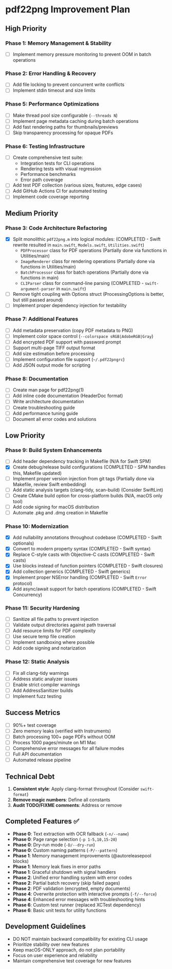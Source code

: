 # pdf22png Improvement Plan

## High Priority

### Phase 1: Memory Management & Stability
-   [ ] Implement memory pressure monitoring to prevent OOM in batch operations

### Phase 2: Error Handling & Recovery
-   [ ] Add file locking to prevent concurrent write conflicts
-   [ ] Implement stdin timeout and size limits

### Phase 5: Performance Optimizations
-   [ ] Make thread pool size configurable (`--threads N`)
-   [ ] Implement page metadata caching during batch operations
-   [ ] Add fast rendering paths for thumbnails/previews
-   [ ] Skip transparency processing for opaque PDFs

### Phase 6: Testing Infrastructure
-   [ ] Create comprehensive test suite:
    -   Integration tests for CLI operations
    -   Rendering tests with visual regression
    -   Performance benchmarks
    -   Error path coverage
-   [ ] Add test PDF collection (various sizes, features, edge cases)
-   [ ] Add GitHub Actions CI for automated testing
-   [ ] Implement code coverage reporting

## Medium Priority

### Phase 3: Code Architecture Refactoring
-   [x] Split monolithic `pdf22png.m` into logical modules: (COMPLETED - Swift rewrite resulted in `main.swift`, `Models.swift`, `Utilities.swift`)
    -   `PDFProcessor` class for PDF operations (Partially done via functions in Utilities/main)
    -   `ImageRenderer` class for rendering operations (Partially done via functions in Utilities/main)
    -   `BatchProcessor` class for batch operations (Partially done via functions in main)
    -   `CLIParser` class for command-line parsing (COMPLETED - `swift-argument-parser` in `main.swift`)
-   [ ] Remove tight coupling with Options struct (ProcessingOptions is better, but still passed around)
-   [ ] Implement proper dependency injection for testability

### Phase 7: Additional Features
-   [ ] Add metadata preservation (copy PDF metadata to PNG)
-   [ ] Implement color space control (`--colorspace sRGB|AdobeRGB|Gray`)
-   [ ] Add encrypted PDF support with password prompt
-   [ ] Support multi-page TIFF output format
-   [ ] Add size estimation before processing
-   [ ] Implement configuration file support (`~/.pdf22pngrc`)
-   [ ] Add JSON output mode for scripting

### Phase 8: Documentation
-   [ ] Create man page for pdf22png(1)
-   [ ] Add inline code documentation (HeaderDoc format)
-   [ ] Write architecture documentation
-   [ ] Create troubleshooting guide
-   [ ] Add performance tuning guide
-   [ ] Document all error codes and solutions

## Low Priority

### Phase 9: Build System Enhancements
-   [ ] Add header dependency tracking in Makefile (N/A for Swift SPM)
-   [x] Create debug/release build configurations (COMPLETED - SPM handles this, Makefile updated)
-   [ ] Implement proper version injection from git tags (Partially done via Makefile, review Swift embedding)
-   [ ] Add static analysis targets (clang-tidy, scan-build) (Consider SwiftLint)
-   [ ] Create CMake build option for cross-platform builds (N/A, macOS only tool)
-   [ ] Add code signing for macOS distribution
-   [ ] Automate .pkg and .dmg creation in Makefile

### Phase 10: Modernization
-   [x] Add nullability annotations throughout codebase (COMPLETED - Swift optionals)
-   [x] Convert to modern property syntax (COMPLETED - Swift syntax)
-   [x] Replace C-style casts with Objective-C casts (COMPLETED - Swift casts)
-   [x] Use blocks instead of function pointers (COMPLETED - Swift closures)
-   [x] Add collection generics (COMPLETED - Swift generics)
-   [x] Implement proper NSError handling (COMPLETED - Swift `Error` protocol)
-   [x] Add async/await support for batch operations (COMPLETED - Swift Concurrency)

### Phase 11: Security Hardening
-   [ ] Sanitize all file paths to prevent injection
-   [ ] Validate output directories against path traversal
-   [ ] Add resource limits for PDF complexity
-   [ ] Use secure temp file creation
-   [ ] Implement sandboxing where possible
-   [ ] Add code signing and notarization

### Phase 12: Static Analysis
-   [ ] Fix all clang-tidy warnings
-   [ ] Address static analyzer issues
-   [ ] Enable strict compiler warnings
-   [ ] Add AddressSanitizer builds
-   [ ] Implement fuzz testing

## Success Metrics
-   [ ] 90%+ test coverage
-   [ ] Zero memory leaks (verified with Instruments)
-   [ ] Batch processing 100+ page PDFs without OOM
-   [ ] Process 1000 pages/minute on M1 Mac
-   [ ] Comprehensive error messages for all failure modes
-   [ ] Full API documentation
-   [ ] Automated release pipeline

## Technical Debt
1. **Consistent style**: Apply clang-format throughout (Consider `swift-format`)
2. **Remove magic numbers**: Define all constants
3. **Audit TODO/FIXME comments**: Address or remove

## Completed Features ✅
- **Phase 0**: Text extraction with OCR fallback (`-n/--name`)
- **Phase 0**: Page range selection (`-p 1-5,10,15-20`)
- **Phase 0**: Dry-run mode (`-D/--dry-run`)
- **Phase 0**: Custom naming patterns (`-P/--pattern`)
- **Phase 1**: Memory management improvements (@autoreleasepool blocks)
- **Phase 1**: Memory leak fixes in error paths
- **Phase 1**: Graceful shutdown with signal handlers
- **Phase 2**: Unified error handling system with error codes
- **Phase 2**: Partial batch recovery (skip failed pages)
- **Phase 2**: PDF validation (encrypted, empty documents)
- **Phase 4**: Overwrite protection with interactive prompts (`-f/--force`)
- **Phase 4**: Enhanced error messages with troubleshooting hints
- **Phase 6**: Custom test runner (replaced XCTest dependency)
- **Phase 6**: Basic unit tests for utility functions

## Development Guidelines
-   DO NOT maintain backward compatibility for existing CLI usage
-   Prioritize stability over new features
-   Keep macOS-ONLY approach, do not plan portability
-   Focus on user experience and reliability
-   Maintain comprehensive test coverage for new features